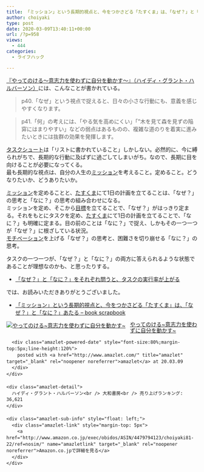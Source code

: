 ```yaml
---
title: 「ミッション」という長期的視点と、今をつかさどる「たすくま」は、「なぜ？」と「なに？」あたる
author: choiyaki
type: post
date: 2020-03-09T13:40:11+00:00
url: /?p=958
views:
  - 444
categories:
  - ライフハック

---
```

[『やってのける〜意志力を使わずに自分を動かす〜』（ハイディ・グラント・ハルバーソン）][1]には、こんなことが書かれている。

> p40.「なぜ」という視点で捉えると、日々の小さな行動にも、意義を感じやすくなります。

> p41.「何」の考えには、「やる気を高めにくい」「”木を見て森を見ずの陥穽にはまりやすい」などの弱点はあるものの、複雑な道のりを着実に進みたいときには抜群の効果を発揮します。

[タスクシュート][2]は「リストに書かれていること」しかしない。必然的に、今に縛られがちで、長期的な行動に及ばずに過ごしてしまいがち。なので、長期に目を向けることが必要になってくる。  
最も長期的な視点は、自分の人生の[ミッション][3]を考えること。定めること。どうなりたいか、どうありたいか。

[ミッション][3]を定めることと、[たすくま][4]にて1日の計画を立てることは、「なぜ？」の思考と「なに？」の思考の組み合わせになる。  
ミッションを定め、そこから[目標][5]を立てることで、「なぜ？」がはっきり定まる。それをもとにタスクを定め、[たすくま][4]にて1日の計画を立てることで、「なに？」も明確に定まる。目の前のことは「なに？」で捉え、しかもその一つ一つが「なぜ？」に根ざしている状況。  
[モチベーション][6]を上げる「なぜ？」の思考と、困難さを切り崩せる「なに？」の思考。

タスクの一つ一つが、「なぜ？」と「なに？」の両方に答えられるような状態であることが理想なのかも、と思ったりする。

  * [「なぜ？」と「なに？」をそれぞれ問うと、タスクの実行率が上がる][7]

では、お読みいただきありがとうございました。

  * [「ミッション」という長期的視点と、今をつかさどる「たすくま」は、「なぜ？」と「なに？」あたる &#8211; book scrapbook][8]

<div class="amazlet-box" style="margin-bottom:0px;">
  <div class="amazlet-image" style="float:left;margin:0px 12px 1px 0px;">
    <a href="http://www.amazon.co.jp/exec/obidos/ASIN/4479794123/choiyaki81-22/ref=nosim/" name="amazletlink" target="_blank" rel="noopener noreferrer"><img src="https://i0.wp.com/images-fe.ssl-images-amazon.com/images/I/41dzwhwNOhL._SL160_.jpg?w=660&#038;ssl=1" alt="やってのける~意志力を使わずに自分を動かす~" style="border: none;" data-recalc-dims="1" /></a>
  </div>
  
  <div class="amazlet-info" style="line-height:120%; margin-bottom: 10px">
    <div class="amazlet-name" style="margin-bottom:10px;line-height:120%">
      <a href="http://www.amazon.co.jp/exec/obidos/ASIN/4479794123/choiyaki81-22/ref=nosim/" name="amazletlink" target="_blank" rel="noopener noreferrer">やってのける~意志力を使わずに自分を動かす~</a></p> 
      
      <div class="amazlet-powered-date" style="font-size:80%;margin-top:5px;line-height:120%">
        posted with <a href="http://www.amazlet.com/" title="amazlet" target="_blank" rel="noopener noreferrer">amazlet</a> at 20.03.09
      </div>
    </div>
    
    <div class="amazlet-detail">
      ハイディ・グラント・ハルバーソン<br /> 大和書房<br /> 売り上げランキング: 36,621
    </div>
    
    <div class="amazlet-sub-info" style="float: left;">
      <div class="amazlet-link" style="margin-top: 5px">
        <a href="http://www.amazon.co.jp/exec/obidos/ASIN/4479794123/choiyaki81-22/ref=nosim/" name="amazletlink" target="_blank" rel="noopener noreferrer">Amazon.co.jpで詳細を見る</a>
      </div>
    </div>
  </div>
  
  <div class="amazlet-footer" style="clear: left">
  </div>
</div>

 [1]: https://scrapbox.io/choiyaki-hondana/%E3%80%8E%E3%82%84%E3%81%A3%E3%81%A6%E3%81%AE%E3%81%91%E3%82%8B~%E6%84%8F%E5%BF%97%E5%8A%9B%E3%82%92%E4%BD%BF%E3%82%8F%E3%81%9A%E3%81%AB%E8%87%AA%E5%88%86%E3%82%92%E5%8B%95%E3%81%8B%E3%81%99~%E3%80%8F%EF%BC%88%E3%83%8F%E3%82%A4%E3%83%87%E3%82%A3%E3%83%BB%E3%82%B0%E3%83%A9%E3%83%B3%E3%83%88%E3%83%BB%E3%83%8F%E3%83%AB%E3%83%90%E3%83%BC%E3%82%BD%E3%83%B3%EF%BC%89
 [2]: https://scrapbox.io/choiyaki-hondana/%E3%82%BF%E3%82%B9%E3%82%AF%E3%82%B7%E3%83%A5%E3%83%BC%E3%83%88
 [3]: https://scrapbox.io/choiyaki-hondana/%E3%83%9F%E3%83%83%E3%82%B7%E3%83%A7%E3%83%B3
 [4]: https://scrapbox.io/choiyaki-hondana/%E3%81%9F%E3%81%99%E3%81%8F%E3%81%BE
 [5]: https://scrapbox.io/choiyaki-hondana/%E7%9B%AE%E6%A8%99
 [6]: https://scrapbox.io/choiyaki-hondana/%E3%83%A2%E3%83%81%E3%83%99%E3%83%BC%E3%82%B7%E3%83%A7%E3%83%B3
 [7]: https://scrapbox.io/choiyaki-hondana/%E3%80%8C%E3%81%AA%E3%81%9C%EF%BC%9F%E3%80%8D%E3%81%A8%E3%80%8C%E3%81%AA%E3%81%AB%EF%BC%9F%E3%80%8D%E3%82%92%E3%81%9D%E3%82%8C%E3%81%9E%E3%82%8C%E5%95%8F%E3%81%86%E3%81%A8%E3%80%81%E3%82%BF%E3%82%B9%E3%82%AF%E3%81%AE%E5%AE%9F%E8%A1%8C%E7%8E%87%E3%81%8C%E4%B8%8A%E3%81%8C%E3%82%8B
 [8]: https://scrapbox.io/choiyaki-hondana/%E3%80%8C%E3%83%9F%E3%83%83%E3%82%B7%E3%83%A7%E3%83%B3%E3%80%8D%E3%81%A8%E3%81%84%E3%81%86%E9%95%B7%E6%9C%9F%E7%9A%84%E8%A6%96%E7%82%B9%E3%81%A8%E3%80%81%E4%BB%8A%E3%82%92%E3%81%A4%E3%81%8B%E3%81%95%E3%81%A9%E3%82%8B%E3%80%8C%E3%81%9F%E3%81%99%E3%81%8F%E3%81%BE%E3%80%8D%E3%81%AF%E3%80%81%E3%80%8C%E3%81%AA%E3%81%9C%EF%BC%9F%E3%80%8D%E3%81%A8%E3%80%8C%E3%81%AA%E3%81%AB%EF%BC%9F%E3%80%8D%E3%81%82%E3%81%9F%E3%82%8B